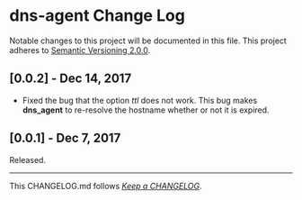 #   dns-agent Change Log

Notable changes to this project will be documented in this file. This project adheres to [Semantic Versioning 2.0.0](http://semver.org/).

##  [0.0.2] - Dec 14, 2017

*   Fixed the bug that the option *ttl* does not work. This bug makes __dns_agent__ to re-resolve the hostname whether or not it is expired.

##	[0.0.1] - Dec 7, 2017

Released.

---
This CHANGELOG.md follows [*Keep a CHANGELOG*](http://keepachangelog.com/).

